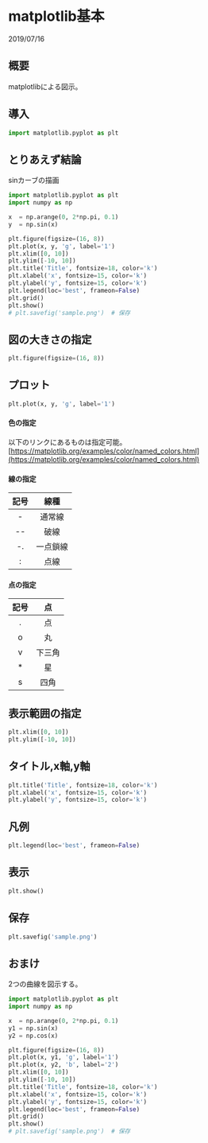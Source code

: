 # matplotlib基本
2019/07/16

## 概要
matplotlibによる図示。  

## 導入
```py
import matplotlib.pyplot as plt
```

## とりあえず結論
sinカーブの描画

```py
import matplotlib.pyplot as plt
import numpy as np

x  = np.arange(0, 2*np.pi, 0.1)
y  = np.sin(x)

plt.figure(figsize=(16, 8))
plt.plot(x, y, 'g', label='1')
plt.xlim([0, 10])
plt.ylim([-10, 10])
plt.title('Title', fontsize=18, color='k')
plt.xlabel('x', fontsize=15, color='k')
plt.ylabel('y', fontsize=15, color='k')
plt.legend(loc='best', frameon=False)
plt.grid()
plt.show()
# plt.savefig('sample.png')  # 保存
```

## 図の大きさの指定
```py
plt.figure(figsize=(16, 8))
```

## プロット
```py
plt.plot(x, y, 'g', label='1')
```
#### 色の指定

以下のリンクにあるものは指定可能。  
[https://matplotlib.org/examples/color/named_colors.html](https://matplotlib.org/examples/color/named_colors.html)


#### 線の指定

|記号|線種|
|:-:|:-:|
|-|通常線|
|--|破線|
|-.|一点鎖線|
|:|点線|

#### 点の指定

|記号|点|
|:-:|:-:|
|.|点|
|o|丸|
|v|下三角|
|*|星|
|s|四角|

## 表示範囲の指定

```py
plt.xlim([0, 10])
plt.ylim([-10, 10])
```

## タイトル,x軸,y軸

```py
plt.title('Title', fontsize=18, color='k')
plt.xlabel('x', fontsize=15, color='k')
plt.ylabel('y', fontsize=15, color='k')
```

## 凡例

```py
plt.legend(loc='best', frameon=False)
```

## 表示

```py
plt.show()
```

## 保存
```py
plt.savefig('sample.png') 
```

## おまけ

2つの曲線を図示する。

```py
import matplotlib.pyplot as plt
import numpy as np

x  = np.arange(0, 2*np.pi, 0.1)
y1 = np.sin(x)
y2 = np.cos(x)

plt.figure(figsize=(16, 8))
plt.plot(x, y1, 'g', label='1')
plt.plot(x, y2, 'b', label='2')
plt.xlim([0, 10])
plt.ylim([-10, 10])
plt.title('Title', fontsize=18, color='k')
plt.xlabel('x', fontsize=15, color='k')
plt.ylabel('y', fontsize=15, color='k')
plt.legend(loc='best', frameon=False)
plt.grid()
plt.show()
# plt.savefig('sample.png')  # 保存
```
